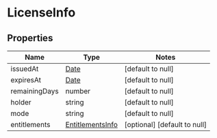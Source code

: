 # LicenseInfo

## Properties

| Name          | Type                                    | Notes                        |
|---------------|-----------------------------------------|------------------------------|
| issuedAt      | [Date](Date.md)                         | [default to null]            |
| expiresAt     | [Date](Date.md)                         | [default to null]            |
| remainingDays | number                                  | [default to null]            |
| holder        | string                                  | [default to null]            |
| mode          | string                                  | [default to null]            |
| entitlements  | [EntitlementsInfo](EntitlementsInfo.md) | [optional] [default to null] |


